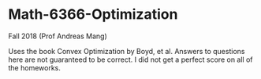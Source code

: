 # Math-6366-Optimization
Fall 2018 (Prof Andreas Mang)

Uses the book Convex Optimization by Boyd, et al. Answers to questions here are not guaranteed to be correct. I did not get a perfect score on all of the homeworks.
